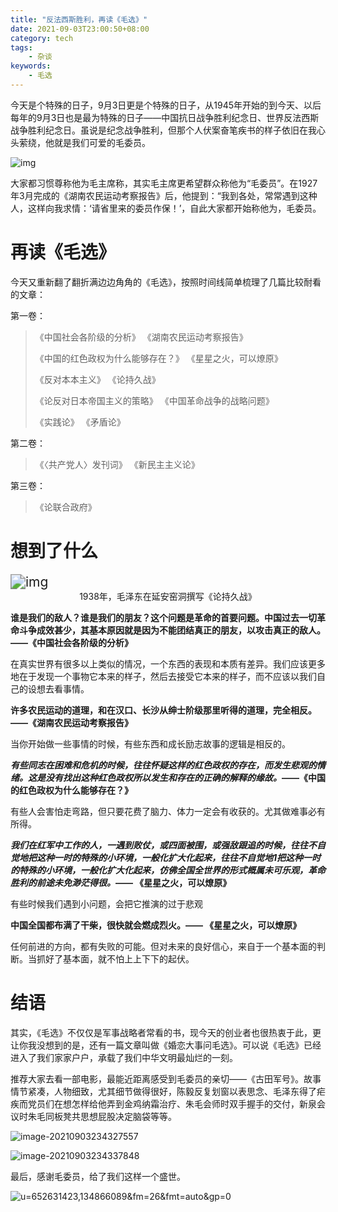 ```yaml
---
title: "反法西斯胜利，再读《毛选》"
date: 2021-09-03T23:00:50+08:00
category: tech
tags:
    - 杂谈
keywords:
    - 毛选
---
```


今天是个特殊的日子，9月3日更是个特殊的日子，从1945年开始的到今天、以后每年的9月3日也是最为特殊的日子——中国抗日战争胜利纪念日、世界反法西斯战争胜利纪念日。虽说是纪念战争胜利，但那个人伏案奋笔疾书的样子依旧在我心头萦绕，他就是我们可爱的毛委员。



![img](https://cdn.jsdelivr.net/gh/JupiterXue/PictureBed/BlogImg/202109032324837.gif)



大家都习惯尊称他为毛主席称，其实毛主席更希望群众称他为“毛委员”。在1927年3月完成的《湖南农民运动考察报告》后，他提到：“我到各处，常常遇到这种人，这样向我求情：‘请省里来的委员作保！’，自此大家都开始称他为，毛委员。



# 再读《毛选》

今天又重新翻了翻折满边边角角的《毛选》，按照时间线简单梳理了几篇比较耐看的文章：

第一卷：

> 《中国社会各阶级的分析》							《湖南农民运动考察报告》
>
> 《中国的红色政权为什么能够存在？》  《星星之火，可以燎原》
>
> 《反对本本主义》												《论持久战》
>
> 《论反对日本帝国主义的策略》				 《中国革命战争的战略问题》
>
> 《实践论》															  《矛盾论》

第二卷：

> 《〈共产党人〉发刊词》							   《新民主主义论》

第三卷：

> 《论联合政府》



# 想到了什么

<img src="https://cdn.jsdelivr.net/gh/JupiterXue/PictureBed/BlogImg/202109032314177.jpeg" alt="img" style="zoom:150%;" />

<center>1938年，毛泽东在延安窑洞撰写《论持久战》</center>

**谁是我们的敌人？谁是我们的朋友？这个问题是革命的首要问题。中国过去一切革命斗争成效甚少，其基本原因就是因为不能团结真正的朋友，以攻击真正的敌人。——《中国社会各阶级的分析》**

在真实世界有很多以上类似的情况，一个东西的表现和本质有差异。我们应该更多地在于发现一个事物它本来的样子，然后去接受它本来的样子，而不应该以我们自己的设想去看事情。



**许多农民运动的道理，和在汉口、长沙从绅士阶级那里听得的道理，完全相反。——《湖南农民运动考察报告》**

当你开始做一些事情的时候，有些东西和成长励志故事的逻辑是相反的。



***有些同志在困难和危机的时候，往往怀疑这样的红色政权的存在，而发生悲观的情绪。这是没有找出这种红色政权所以发生和存在的正确的解释的缘故。*——《中国的红色政权为什么能够存在？》**

有些人会害怕走弯路，但只要花费了脑力、体力一定会有收获的。尤其做难事必有所得。



***我们在红军中工作的人，一遇到败仗，或四面被围，或强敌跟追的时候，往往不自觉地把这种一时的特殊的小环境，一般化扩大化起来，往往不自觉地1把这种一时的特殊的小环境，一般化扩大化起来，仿佛全国全世界的形式概属未可乐观，革命胜利的前途未免渺茫得很。*——  《星星之火，可以燎原》**

有些时候我们遇到小问题，会把它推演的过于悲观



**中国全国都布满了干柴，很快就会燃成烈火。——  《星星之火，可以燎原》**

任何前进的方向，都有失败的可能。但对未来的良好信心，来自于一个基本面的判断。当抓好了基本面，就不怕上上下下的起伏。



# 结语

其实，《毛选》不仅仅是军事战略者常看的书，现今天的创业者也很热衷于此，更让你我没想到的是，还有一篇文章叫做《婚恋大事问毛选》。可以说《毛选》已经进入了我们家家户户，承载了我们中华文明最灿烂的一刻。



推荐大家去看一部电影，最能近距离感受到毛委员的亲切——《古田军号》。故事情节紧凑，人物细致，尤其细节做得很好，陈毅反复划窗以表思念、毛泽东得了疟疾而党员们在想怎样给他弄到金鸡纳霜治疗、朱毛会师时双手握手的交付，新泉会议时朱毛同板凳共思想屁股决定脑袋等等。



![image-20210903234327557](https://cdn.jsdelivr.net/gh/JupiterXue/PictureBed/BlogImg/202109032343796.png)



![image-20210903234337848](https://cdn.jsdelivr.net/gh/JupiterXue/PictureBed/BlogImg/202109032343733.png)


最后，感谢毛委员，给了我们这样一个盛世。


![u=652631423,134866089&fm=26&fmt=auto&gp=0](https://cdn.jsdelivr.net/gh/JupiterXue/PictureBed/BlogImg/202109032330860.png)

